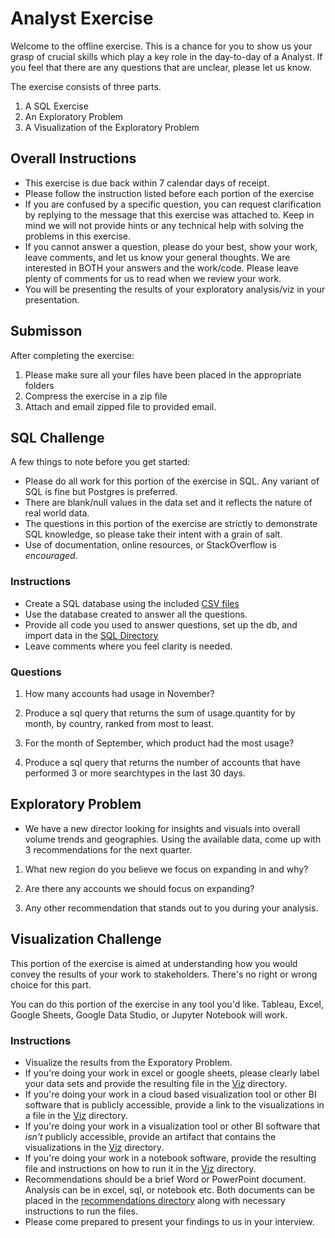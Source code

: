 # Analyst Exercise

Welcome to the offline exercise. This is a chance for you to show us your grasp of crucial skills which play a key role in the day-to-day of a Analyst. If you feel that there are any questions that are unclear, please let us know.

The exercise consists of three parts.

1. A SQL Exercise
2. An Exploratory Problem
3. A Visualization of the Exploratory Problem


## Overall Instructions

* This exercise is due back within 7 calendar days of receipt.
* Please follow the instruction listed before each portion of the exercise
* If you are confused by a specific question, you can request clarification by replying to the message that this exercise was attached to. Keep in mind we will not provide hints or any technical help with solving the problems in this exercise.
* If you cannot answer a question, please do your best, show your work, leave comments, and let us know your general thoughts.
We are interested in BOTH your answers and the work/code. Please leave plenty of comments for us to read when we review your work.
* You will be presenting the results of your exploratory analysis/viz in your presentation.

## Submisson

After completing the exercise:

1. Please make sure all your files have been placed in the appropriate folders
2. Compress the exercise in a zip file
3. Attach and email zipped file to provided email. 

## SQL Challenge

A few things to note before you get started:

* Please do all work for this portion of the exercise in SQL. Any variant of SQL is fine but Postgres is preferred.
* There are blank/null values in the  data set and it reflects the nature of real world data.
* The questions in this portion of the exercise are strictly to demonstrate SQL knowledge, so please take their intent with a grain of salt.
* Use of documentation, online resources, or StackOverflow is _encouraged_.

### Instructions

* Create a SQL database using the included [CSV files](/sql/data)
* Use the database created to answer all the questions.
* Provide all code you used to answer questions, set up the db, and import data in the [SQL Directory](/sql/sql)
* Leave comments where you feel clarity is needed.

### Questions

1. How many accounts had usage in November?

2. Produce a sql query that returns the sum of usage.quantity for by month, by country, ranked from most to least.


3. For the month of September, which product had the most usage?


4. Produce a sql query that returns the number of accounts that have performed 3 or more searchtypes in the last 30 days.


## Exploratory Problem

- We have a new director looking for insights and visuals into overall volume trends and geographies. Using the available data, come up with 3 recommendations for the next quarter.

1. What new region do you believe we focus on expanding in and why?

2. Are there any accounts we should focus on expanding?

3. Any other recommendation that stands out to you during your analysis.



## Visualization Challenge

This portion of the exercise is aimed at understanding how you would convey the results of your work to stakeholders. There's no right or wrong choice for this part.

You can do this portion of the exercise in any tool you'd like. Tableau, Excel, Google Sheets, Google Data Studio, or Jupyter Notebook will work.


### Instructions
- Visualize the results from the Exporatory Problem.
- If you're doing your work in excel or google sheets, please clearly label your data sets and provide the resulting file in the [Viz](/viz/analysis) directory.
- If you're doing your work in a cloud based visualization tool or other BI software that is publicly accessible, provide a link to the visualizations in a  file in the [Viz](/viz/analysis) directory.
- If you're doing your work in a visualization tool or other BI software that _isn't_ publicly accessible, provide an artifact that contains the visualizations in the [Viz](/viz/analysis) directory.
- If you're doing your work in a notebook software, provide the resulting file and instructions on how to run  it in the [Viz](/viz/analysis) directory.
- Recommendations should be a brief Word or PowerPoint document.  Analysis can be in excel, sql, or notebook etc.  Both documents can be placed in the [recommendations directory](/viz/recommendations) along with necessary instructions to run the files.
- Please come prepared to present your findings to us in your interview.

